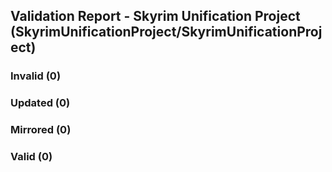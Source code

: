 ## Validation Report - Skyrim Unification Project (SkyrimUnificationProject/SkyrimUnificationProject)


### Invalid (0)
### Updated (0)
### Mirrored (0)
### Valid (0)

